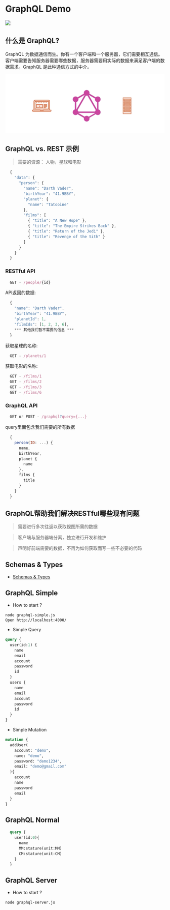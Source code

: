 # GraphQL Demo

![](http://www.zhaiqianfeng.com/uploads/content/share/graphql.png)

## 什么是 GraphQL?

GraphQL 为数据通信而生。你有一个客户端和一个服务器，它们需要相互通信。客户端需要告知服务器需要哪些数据，服务器需要用实际的数据来满足客户端的数据需求。GraphQL 是此种通信方式的中介。

![](/images/graphql-connect.png)

## GraphQL vs. REST 示例

> 需要的资源： 人物，星球和电影

```javascript
  {
    "data": {
      "person": {
        "name": "Darth Vader",
        "birthYear": "41.9BBY",
        "planet": {
          "name": "Tatooine"
        },
        "films": [
          { "title": "A New Hope" },
          { "title": "The Empire Strikes Back" },
          { "title": "Return of the Jedi" },
          { "title": "Revenge of the Sith" }
        ]
      }
    }
  }
```

### RESTful API

```javascript
  GET - /people/{id}
```

API返回的数据:
```javascript
  {
    "name": "Darth Vader",
    "birthYear": "41.9BBY",
    "planetId": 1,
    "filmIds": [1, 2, 3, 6],
    *** 其他我们暂不需要的信息 ***
  }
```

获取星球的名称:
```javascript
  GET - /planets/1
```

获取电影的名称:
```javascript
  GET - /films/1
  GET - /films/2
  GET - /films/3
  GET - /films/6
```

### GraphQL API

```javascript
  GET or POST - /graphql?query={...}
```

query里面包含我们需要的所有数据
```javascript
  {
    person(ID: ...) {
      name,
      birthYear,
      planet {
        name
      },
      films {
        title
      }
    }
  }
```

## GraphQL帮助我们解决RESTful哪些现有问题

> 需要进行多次往返以获取视图所需的数据

> 客户端与服务器端分离，独立进行开发和维护

> 声明好前端需要的数据，不再为如何获取而写一些不必要的代码


## Schemas & Types
* [Schemas & Types](https://toddmotto.com/react-create-class-versus-component/#syntax-differences)

## GraphQL Simple

* How to start ?
```
node graphql-simple.js
Open http://localhost:4000/
```

* Simple Query

```graphql
query {
  user(id:1) {
    name
    email
    account
    password
    id
  }
  users {
    name
    email
    account
    password
    id
  }
}
```

* Simple Mutation

```graphql
mutation {
  addUser(
    account: "demo",
    name: "demo",
    password: "demo1234",
    email: "demo@gmail.com"
  ){
    account
    name
    password
    email
  }
}
```

## GraphQL Normal

```graphql
  query {
    user(id:0){
      name
      MM:stature(unit:MM)
      CM:stature(unit:CM)
    }
  }
```


## GraphQL Server

* How to start ?
```
node graphql-server.js
```
